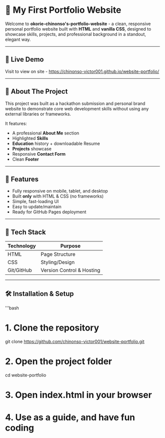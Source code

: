 # 🚀 My First Portfolio Website

Welcome to **okorie-chinonso's-portfolio-website** - a clean, responsive personal portfolio website built with **HTML** and **vanilla CSS**, designed to showcase skills, projects, and professional background in a standout, elegant way.

---
## 🚀 Live Demo

Visit to view on site - https://chinonso-victor001.github.io/website-portfolio/

---
## 🔹 About The Project

This project was built as a hackathon submission and personal brand website to demonstrate core web development skills without using any external libraries or frameworks.

It features:

- A professional **About Me** section
- Highlighted **Skills**
- **Education** history + downloadable Resume
- **Projects** showcase
- Responsive **Contact Form**
- Clean **Footer**

---

## 🎇 Features

- Fully responsive on mobile, tablet, and desktop
- Built **only** with HTML & CSS (no frameworks)
- Simple, fast-loading UI
- Easy to update/maintain
- Ready for GitHub Pages deployment

---

## 🔧 Tech Stack

| Technology | Purpose        |
|------------|-----------------
| HTML       | Page Structure |
| CSS        | Styling/Design |
| Git/GitHub  | Version Control & Hosting |

---

## 🛠 Installation & Setup

'''bash
# 1. Clone the repository
git clone https://github.com/chinonso-victor001/website-portfolio.git

# 2. Open the project folder 
cd website-portfolio

# 3. Open index.html in your browser

# 4. Use as a guide, and have fun coding



